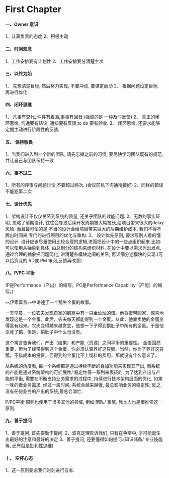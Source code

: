 # First Chapter



#### 一、Owner 意识

1、认真负责的态度
2、积极主动

#### 二、时间观念

1、工作安排要有计划性
2、工作安排要分清楚主次

#### 三、以终为始

1、 先想清楚目标, 然后努力实现, 不要冲动, 要谋定而动
2、 根据问题设定目标, 再进行优化


#### 四、闭环思维

1、 凡事有交代, 件件有着落,事事有回音.(强调的是 一种及时反馈)
2、 真正的闭环思维, 沟通要有结论, 通知要有反馈,to do 要有验收.
3、 闭环思维, 还要求能够定期主动进行阶段性的反馈.

#### 五、 保持敬畏

1、当我们进入到一个新的团队, 请先忘掉之前的习惯, 要尽快学习团队既有的规范,并让自己与团队保持一致




#### 六、事不过二

1、所有的评审与问题讨论,不要超过两次. (会议前私下沟通衔接好)
2、同样的错误不能犯第二次




#### 七、设计优先

1、架构设计不仅仅关系到系统的质量, 还关乎团队的效能问题.
2、无数的事实证明, 忽略了前期设计, 往往会导致后续开发周期被大幅拉长,给项目带来很大的delay 风险. 而且最可怕的是,不当的设计会给项目带来巨大的后期维护成本, 我们不得不腾出时间来,专门的进行项目的优化与重构.
3、 设计优先原则, 要求写别人看的懂的设计.
设计应该尽量使用比较合理的逻辑,进而把设计中的一些点组织起来.比如: 可以使用从抽象到具体, 由总到分的结构来组织材料. 在设计中要以需求为出发点, 通过合理的抽象把问题简化, 讲清楚各模块之间的关系, 再详细分述模块的实现.(可以给资深的 RD或 PM 审阅,反馈再改善)


#### 八、P/PC 平衡 
(P是Performance（产出）的缩写，PC是Performance Capability（产能）的缩写。)


`<<`伊索寓言`>>`中讲述了一个鹅生金蛋的故事。

一天早晨，一位农夫发现自家的鹅窝中有一只金灿灿的蛋。他将蛋带回家，惊喜地发现这是一个金蛋。此后，农夫每天都能得到一个金蛋。从此，他靠卖他的金蛋变得富有起来。农夫变得越来越贪婪，他想一下子得到鹅肚子中所有的金蛋。于是他杀死了鹅，但是，鹅肚子中什么也没有。
 
这个寓言告诉我们，产出（结果）和产能（资源）之间平衡的重要性。
金蛋固然重要，但为了经常得到这个金蛋，你必须认真养好这只鹅。当然，你为了养好这只鹅，不惜成本的投资，但得到的金蛋比不上饲料的费用，那就没有什么意义了。

从系统的角度看, 每一个系统都是通过持续不断的叠加功能来实现其产出, 而系统的产能是通过系统架构的可扩展性/ 稳定性等一系列来表征的. 为了达到产出与产能的平衡, 需要在不断支持业务需求的过程中, 持续进行技术架构层面的优化. 如果一味的做业务需求, 经过一段时间, 系统会越来越慢, 最总影响业务的稳定性; 反之, 没有任何业务的产出的系统,最总会消亡.


P/PC平衡 原则也使用于很多其他的领域, 例如:团队/ 家庭. 我本人也是很推崇这一原则.


#### 九、善于提问

1、善于提问, 首先要勤于提问.
2、波克定理告诉我们, 只有在争辩中, 才可能诞生出最好的注意和最好的决定
3、善于提问, 还要懂得如何提问.(知识储备/ 专业技能 等, 还有就是批判性思维)



#### 十、 空杯心态

1、这一原则要求我们时刻进行自省.